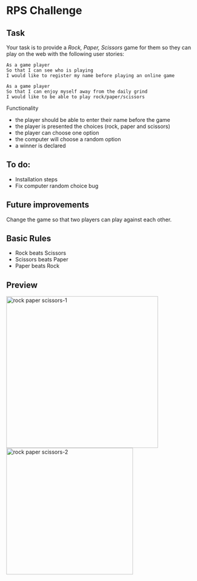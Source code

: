 # RPS Challenge

Task
----
Your task is to provide a _Rock, Paper, Scissors_ game for them so they can play on the web with the following user stories:

```
As a game player
So that I can see who is playing
I would like to register my name before playing an online game

As a game player
So that I can enjoy myself away from the daily grind
I would like to be able to play rock/paper/scissors
```

Functionality
- the player should be able to enter their name before the game
- the player is presented the choices (rock, paper and scissors)
- the player can choose one option
- the computer will choose a random option
- a winner is declared

## To do:
- Installation steps
- Fix computer random choice bug

## Future improvements

Change the game so that two players can play against each other.

## Basic Rules

- Rock beats Scissors
- Scissors beats Paper
- Paper beats Rock

## Preview
<img width="400" alt="rock paper scissors-1" src="https://user-images.githubusercontent.com/28805811/83118860-d40fde80-a0c6-11ea-9948-39eb114e3952.png">

<img width="334" alt="rock paper scissors-2" src="https://user-images.githubusercontent.com/28805811/83118895-e0943700-a0c6-11ea-97f2-2c6a3e9c7d90.png">
